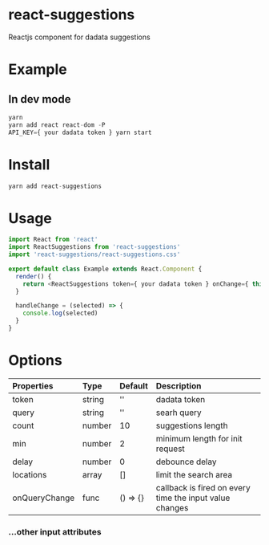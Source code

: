 # react-suggestions
Reactjs component for dadata suggestions

# Example
## In dev mode
```javascript
yarn
yarn add react react-dom -P
API_KEY={ your dadata token } yarn start
```

# Install
```javascript
yarn add react-suggestions
```

# Usage
```javascript
import React from 'react'
import ReactSuggestions from 'react-suggestions'
import 'react-suggestions/react-suggestions.css'

export default class Example extends React.Component {
  render() {
    return <ReactSuggestions token={ your dadata token } onChange={ this.handleChange }/>
  }

  handleChange = (selected) => {
    console.log(selected)
  }
}
```

# Options
  Properties |  Type    |  Default  |  Description
:------------|:---------|:----------|:---------------
  token      | string   | ''        | dadata token
  query      | string   | ''        | searh query
  count      | number   | 10        | suggestions length
  min        | number   | 2         | minimum length for init request
  delay      | number   | 0         | debounce delay
  locations  | array    | []        | limit the search area
  onQueryChange | func  | () => {}  | callback is fired on every time the input value changes
### ...other input attributes
